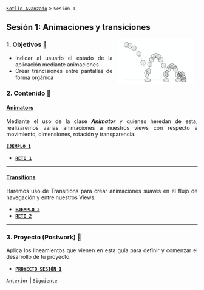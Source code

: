 [`Kotlin-Avanzado`](../Readme.md) > `Sesión 1`

## Sesión 1: Animaciones y transiciones

<img src="images/bouncing-ball.png" align="right" height="120" hspace="10">

<div style="text-align: justify;">


### 1. Objetivos :dart: 

- Indicar al usuario el estado de la aplicación mediante animaciones
- Crear trancisiones entre pantallas de forma orgánica

### 2. Contenido :blue_book:

 

#### <ins>Animators</ins>

Mediante el uso de la clase ___Animator___ y quienes heredan de esta, realizaremos varias animaciones a nuestros views con respecto a movimiento, dimensiones, rotación y transparencia.

[**`EJEMPLO 1`**](Ejemplo-01/Readme.md)

- [**`RETO 1`**](Reto-01/Readme.md)

  

---

 

#### <ins>Transitions</ins>

Haremos uso de Transitions para crear animaciones suaves en el flujo de navegación y entre nuestros Views.

- [**`EJEMPLO 2`**](Ejemplo-02/Readme.md)
- [**`RETO 2`**](Reto-02/Readme.md)

 

---

### 3. Proyecto (Postwork) :hammer:

Aplica los lineamientos que vienen en esta guía para definir y comenzar el desarrollo de tu proyecto.

- [**`PROYECTO SESIÓN 1`**](Proyecto/Readme.md)

[`Anterior`](../Readme.md) | [`Siguiente`](../Sesion-02/Readme.md)      

</div>

